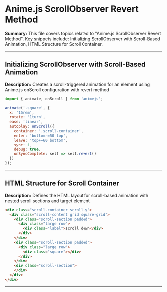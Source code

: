 # Anime.js ScrollObserver Revert Method

**Summary:** This file covers topics related to "Anime.js ScrollObserver Revert Method". Key snippets include: Initializing ScrollObserver with Scroll-Based Animation, HTML Structure for Scroll Container.

---

## Initializing ScrollObserver with Scroll-Based Animation

**Description:** Creates a scroll-triggered animation for an element using Anime.js onScroll configuration with revert method

```javascript
import { animate, onScroll } from 'animejs';

animate('.square', {
  x: '15rem',
  rotate: '1turn',
  ease: 'linear',
  autoplay: onScroll({
    container: '.scroll-container',
    enter: 'bottom-=50 top',
    leave: 'top+=60 bottom',
    sync: 1,
    debug: true,
    onSyncComplete: self => self.revert()
  })
});
```

---

## HTML Structure for Scroll Container

**Description:** Defines the HTML layout for scroll-based animation with nested scroll sections and target element

```html
<div class="scroll-container scroll-y">
  <div class="scroll-content grid square-grid">
    <div class="scroll-section padded">
      <div class="large row">
        <div class="label">scroll down</div>
      </div>
    </div>
    <div class="scroll-section padded">
      <div class="large row">
        <div class="square"></div>
      </div>
    </div>
    <div class="scroll-section">
    </div>
  </div>
</div>
```

---